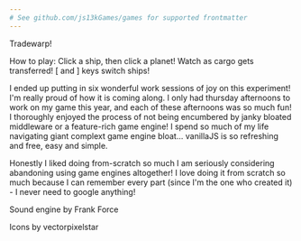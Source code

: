 ```yaml
---
# See github.com/js13kGames/games for supported frontmatter
---
```

Tradewarp!

How to play: 
Click a ship, then click a planet!
Watch as cargo gets transferred!
[ and ] keys switch ships!

I ended up putting in six wonderful work sessions of joy on this experiment! I'm really proud of how it is coming along. I only had thursday afternoons to work on my game this year, and each of these afternoons was so much fun! I thoroughly enjoyed the process of not being encumbered by janky bloated middleware or a feature-rich game engine! I spend so much of my life navigating giant complext game engine bloat... vanillaJS is so refreshing and free, easy and simple. 

Honestly I liked doing from-scratch so much I am seriously considering abandoning using game engines altogether! I love doing it from scratch so much because I can remember every part (since I'm the one who created it) - I never need to google anything!

Sound engine by Frank Force

Icons by vectorpixelstar